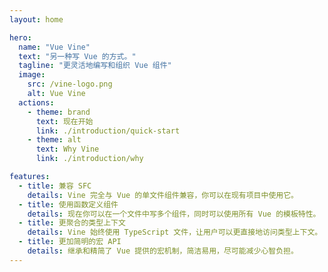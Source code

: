 ```yaml
---
layout: home

hero:
  name: "Vue Vine"
  text: "另一种写 Vue 的方式。"
  tagline: "更灵活地编写和组织 Vue 组件"
  image:
    src: /vine-logo.png
    alt: Vue Vine
  actions:
    - theme: brand
      text: 现在开始
      link: ./introduction/quick-start
    - theme: alt
      text: Why Vine
      link: ./introduction/why

features:
  - title: 兼容 SFC
    details: Vine 完全与 Vue 的单文件组件兼容，你可以在现有项目中使用它。
  - title: 使用函数定义组件
    details: 现在你可以在一个文件中写多个组件，同时可以使用所有 Vue 的模板特性。
  - title: 更聚合的类型上下文
    details: Vine 始终使用 TypeScript 文件，让用户可以更直接地访问类型上下文。
  - title: 更加简明的宏 API
    details: 继承和精简了 Vue 提供的宏机制，简洁易用，尽可能减少心智负担。
---
```


<Recommend />

<Sponsors />
